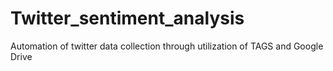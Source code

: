 # Twitter_sentiment_analysis
Automation of twitter data collection through utilization of TAGS and Google Drive
